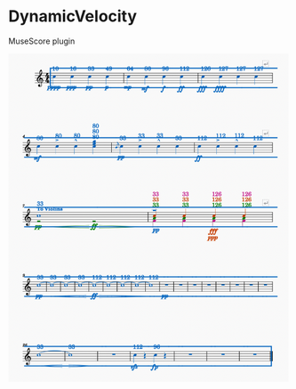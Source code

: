 # DynamicVelocity
MuseScore plugin

![alt text](https://github.com/rgosens2/DynamicVelocity/blob/main/dynavelo1.png)
